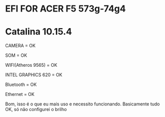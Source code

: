 
# EFI FOR ACER F5 573g-74g4
# Catalina 10.15.4
<p>CAMERA = OK</p>
<p>SOM = OK</p>
<p>WIFI(Atheros 9565) = OK</p>
<p>INTEL GRAPHICS 620 = OK</p>
<p>Bluetooth = OK</p>
<p>Ethernet = OK</p>

Bom, isso é o que eu mais uso e necessito funcionando.
Basicamente tudo OK, só não configurei o brilho
